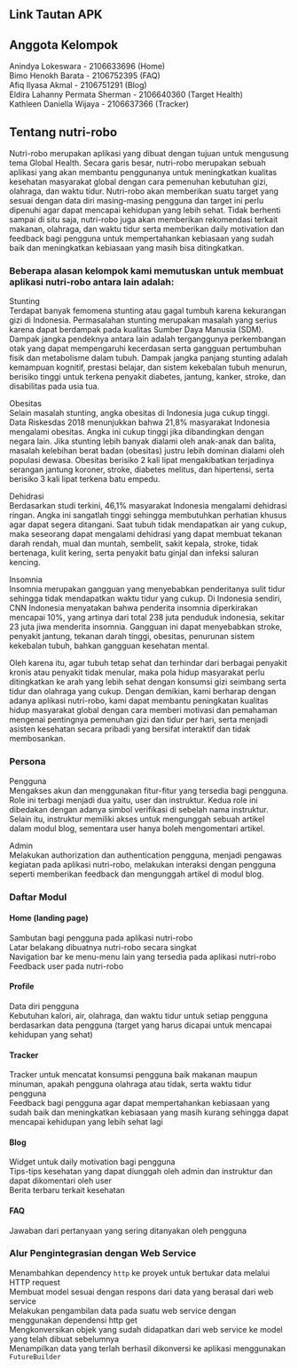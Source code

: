 ## Link Tautan APK
## Anggota Kelompok
Anindya Lokeswara - 2106633696 (Home) <br>
Bimo Henokh Barata - 2106752395 (FAQ) <br>
Afiq Ilyasa Akmal - 2106751291 (Blog) <br>
Eldira Lahanny Permata Sherman - 2106640360 (Target Health) <br>
Kathleen Daniella Wijaya - 2106637366 (Tracker) <br>
## Tentang nutri-robo
Nutri-robo merupakan aplikasi yang dibuat dengan tujuan untuk mengusung tema Global Health. Secara garis besar, nutri-robo merupakan sebuah aplikasi yang akan membantu penggunanya untuk meningkatkan kualitas kesehatan masyarakat global dengan cara pemenuhan kebutuhan gizi, olahraga, dan waktu tidur. Nutri-robo akan memberikan suatu target yang sesuai dengan data diri masing-masing pengguna dan target ini perlu dipenuhi agar dapat mencapai kehidupan yang lebih sehat. Tidak berhenti sampai di situ saja, nutri-robo juga akan memberikan rekomendasi terkait makanan, olahraga, dan waktu tidur serta memberikan daily motivation dan feedback bagi pengguna untuk mempertahankan kebiasaan yang sudah baik dan meningkatkan kebiasaan yang masih bisa ditingkatkan. <br>

### Beberapa alasan kelompok kami memutuskan untuk membuat aplikasi nutri-robo antara lain adalah:

Stunting <br>
Terdapat banyak femomena stunting atau gagal tumbuh karena kekurangan gizi di Indonesia. Permasalahan stunting merupakan masalah yang serius karena dapat berdampak pada kualitas Sumber Daya Manusia (SDM). Dampak jangka pendeknya antara lain adalah terganggunya perkembangan otak yang dapat mempengaruhi kecerdasan serta gangguan pertumbuhan fisik dan metabolisme dalam tubuh. Dampak jangka panjang stunting adalah kemampuan kognitif, prestasi belajar, dan sistem kekebalan tubuh menurun, berisiko tinggi untuk terkena penyakit diabetes, jantung, kanker, stroke, dan disabilitas pada usia tua. <br>

Obesitas <br>
Selain masalah stunting, angka obesitas di Indonesia juga cukup tinggi. Data Riskesdas 2018 menunjukkan bahwa 21,8% masyarakat Indonesia mengalami obesitas. Angka ini cukup tinggi jika dibandingkan dengan negara lain. Jika stunting lebih banyak dialami oleh anak-anak dan balita, masalah kelebihan berat badan (obesitas) justru lebih dominan dialami oleh populasi dewasa. Obesitas berisiko 2 kali lipat mengakibatkan terjadinya serangan jantung koroner, stroke, diabetes melitus, dan hipertensi, serta berisiko 3 kali lipat terkena batu empedu. <br>

Dehidrasi <br>
Berdasarkan studi terkini, 46,1% masyarakat Indonesia mengalami dehidrasi ringan. Angka ini sangatlah tinggi sehingga membutuhkan perhatian khusus agar dapat segera ditangani. Saat tubuh tidak mendapatkan air yang cukup, maka seseorang dapat mengalami dehidrasi yang dapat membuat tekanan darah rendah, mual dan muntah, sembelit, sakit kepala, stroke, tidak bertenaga, kulit kering, serta penyakit batu ginjal dan infeksi saluran kencing. <br>

Insomnia <br>
Insomnia merupakan gangguan yang menyebabkan penderitanya sulit tidur sehingga tidak mendapatkan waktu tidur yang cukup. Di Indonesia sendiri, CNN Indonesia menyatakan bahwa penderita insomnia diperkirakan mencapai 10%, yang artinya dari total 238 juta penduduk indonesia, sekitar 23 juta jiwa menderita insomnia. Gangguan ini dapat menyebabkan stroke, penyakit jantung, tekanan darah tinggi, obesitas, penurunan sistem kekebalan tubuh, bahkan gangguan kesehatan mental. <br>

Oleh karena itu, agar tubuh tetap sehat dan terhindar dari berbagai penyakit kronis atau penyakit tidak menular, maka pola hidup masyarakat perlu ditingkatkan ke arah yang lebih sehat dengan konsumsi gizi seimbang serta tidur dan olahraga yang cukup. Dengan demikian, kami berharap dengan adanya aplikasi nutri-robo, kami dapat membantu peningkatan kualitas hidup masyarakat global dengan cara memberi motivasi dan pemahaman mengenai pentingnya pemenuhan gizi dan tidur per hari, serta menjadi asisten kesehatan secara pribadi yang bersifat interaktif dan tidak membosankan. <br>

### Persona
Pengguna <br>
Mengakses akun dan menggunakan fitur-fitur yang tersedia bagi pengguna. <br>
Role ini terbagi menjadi dua yaitu, user dan instruktur. Kedua role ini dibedakan dengan adanya simbol verifikasi di sebelah nama instruktur. Selain itu, instruktur memiliki akses untuk mengunggah sebuah artikel dalam modul blog, sementara user hanya boleh mengomentari artikel. <br>

Admin <br>
Melakukan authorization dan authentication pengguna, menjadi pengawas kegiatan pada aplikasi nutri-robo, melakukan interaksi dengan pengguna seperti memberikan feedback dan mengunggah artikel di modul blog. <br>

### Daftar Modul
#### Home (landing page) 
Sambutan bagi pengguna pada aplikasi nutri-robo <br>
Latar belakang dibuatnya nutri-robo secara singkat <br>
Navigation bar ke menu-menu lain yang tersedia pada aplikasi nutri-robo <br>
Feedback user pada nutri-robo <br>

#### Profile
Data diri pengguna <br>
Kebutuhan kalori, air, olahraga, dan waktu tidur untuk setiap pengguna berdasarkan data pengguna (target yang harus dicapai untuk mencapai kehidupan yang sehat) <br>

#### Tracker
Tracker untuk mencatat konsumsi pengguna baik makanan maupun minuman, apakah pengguna olahraga atau tidak, serta waktu tidur pengguna <br>
Feedback bagi pengguna agar dapat mempertahankan kebiasaan yang sudah baik dan meningkatkan kebiasaan yang masih kurang sehingga dapat mencapai kehidupan yang lebih sehat lagi <br>

#### Blog
Widget untuk daily motivation bagi pengguna <br>
Tips-tips kesehatan yang dapat diunggah oleh admin dan instruktur dan dapat dikomentari oleh user <br>
Berita terbaru terkait kesehatan <br>

#### FAQ
Jawaban dari pertanyaan yang sering ditanyakan oleh pengguna <br>

### Alur Pengintegrasian dengan Web Service <br>
Menambahkan dependency `http` ke proyek untuk bertukar data melalui HTTP request <br>
Membuat model sesuai dengan respons dari data yang berasal dari web service <br>
Melakukan pengambilan data pada suatu web service dengan menggunakan dependensi http get <br>
Mengkonversikan objek yang sudah didapatkan dari web service ke model yang telah dibuat sebelumnya <br>
Menampilkan data yang terlah berhasil dikonversi ke aplikasi menggunakan `FutureBuilder` <br>
